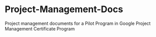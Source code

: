 # Project-Management-Docs
Project management documents for a Pilot Program in Google Project Management Certificate Program

